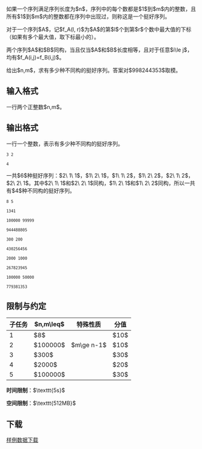 <p>如果一个序列满足序列长度为$n$，序列中的每个数都是$1$到$m$内的整数，且所有$1$到$m$内的整数都在序列中出现过，则称这是一个挺好序列。</p>
<p>对于一个序列$A$，记$f_A(l, r)$为$A$的第$l$个到第$r​$个数中最大值的下标（如果有多个最大值，取下标最小的）。</p>
<p>两个序列$A$和$B$同构，当且仅当$A$和$B$长度相等，且对于任意$i\le j$，均有$f_A(i,j)=f_B(i,j)$。</p>
<p>给出$n,m$，求有多少种不同构的挺好序列。答案对$998244353​$取模。</p>
<h2>输入格式</h2>
<p>一行两个正整数$n,m$。</p>
<h2>输出格式</h2>
<p>一行一个整数，表示有多少种不同构的挺好序列。</p>


<pre><code class="language-input1"><code>3 2</code>
</code></pre>

<pre><code class="language-output1"><code>4</code>
</code></pre>

<p>一共$6$种挺好序列：$2\ 1\ 1$，$1\ 2\ 1$，$1\ 1\ 2$，$1\ 2\ 2$，$2\ 1\ 2$，$2\ 2\ 1$。其中$2\ 1\ 1$和$2\ 2\ 1$同构，$1\ 2\ 1$和$1\ 2\ 2$同构，所以一共有$4$种不同构的挺好序列。</p>


<pre><code class="language-input2"><code>8 5</code>
</code></pre>

<pre><code class="language-output2"><code>1341</code>
</code></pre>


<pre><code class="language-input3"><code>100000 99999</code>
</code></pre>

<pre><code class="language-output3"><code>944488805</code>
</code></pre>


<pre><code class="language-input4"><code>300 200</code>
</code></pre>

<pre><code class="language-output4"><code>430256456</code>
</code></pre>


<pre><code class="language-input5"><code>2000 1000</code>
</code></pre>

<pre><code class="language-output5"><code>267823945</code>
</code></pre>


<pre><code class="language-input6"><code>100000 50000</code>
</code></pre>

<pre><code class="language-output6"><code>779381353</code>
</code></pre>
<h2>限制与约定</h2>
<div class="table-responsive">
<table class="table table-bordered table-text-center table-vertical-middle"><thead><tr><th>子任务</th>
    <th>$n,m\leq$</th>
    <th>特殊性质</th>
    <th>分值</th>
    </tr></thead><tbody><tr><td>1</td>
    <td>$8$</td>
    <td></td>
    <td>$10$</td>
  </tr><tr><td>2</td>
    <td>$100000$</td>
    <td>$m\ge n-1$</td>
    <td>$10$</td>
  </tr><tr><td>3</td>
    <td>$300$</td>
    <td></td>
    <td>$30$</td>
  </tr><tr><td>4</td>
    <td>$2000$</td>
    <td></td>
    <td>$20$</td>
  </tr><tr><td>5</td>
    <td>$100000$</td>
    <td></td>
    <td>$30$</td>
  </tr></tbody></table></div>

<p><strong>时间限制</strong>：$\texttt{5s}$</p>
<p><strong>空间限制</strong>：$\texttt{512MB}$</p>
<h2>下载</h2>
<p><a href="./411/file/attachment.zip">样例数据下载</a></p>
